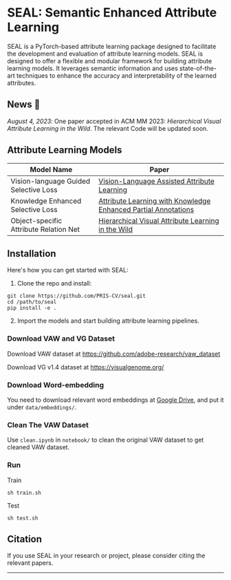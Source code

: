 # SEAL: Semantic Enhanced Attribute Learning
SEAL is a PyTorch-based attribute learning package designed to facilitate the development and evaluation of attribute learning models. SEAL is designed to offer a flexible and modular framework for building attribute learning models. It leverages semantic information and uses state-of-the-art techniques to enhance the accuracy and interpretability of the learned attributes.

## News 🚀
*August 4, 2023*: One paper accepted in ACM MM 2023: *Hierarchical Visual Attribute Learning in the Wild*. The relevant Code will be updated soon.


## Attribute Learning Models

| Model Name                                | Paper                                                                                                     |
|-------------------------------------------|-----------------------------------------------------------------------------------------------------------|
| Vision-language Guided Selective Loss     | [Vision-Language Assisted Attribute Learning]()                       |
| Knowledge Enhanced Selective Loss         | [Attribute Learning with Knowledge Enhanced Partial Annotations]() |
| Object-specific Attribute Relation Net    | [Hierarchical Visual Attribute Learning in the Wild]() |

## Installation 

Here's how you can get started with SEAL:

1. Clone the repo and install:

```
git clone https://github.com/PRIS-CV/seal.git
cd /path/to/seal
pip install -e .
```


2. Import the models and start building attribute learning pipelines.


### Download VAW and VG Dataset
Download VAW dataset at https://github.com/adobe-research/vaw_dataset

Download VG v1.4 dataset at https://visualgenome.org/

### Download Word-embedding
You need to download relevant word embeddings at [Google Drive](https://drive.google.com/drive/folders/18M4F7vA0EOZqlp88E4W9gatQUTcSHYd6?usp=sharing), and put it under `data/embeddings/`.

### Clean The VAW Dataset
Use `clean.ipynb` in `notebook/` to clean the original VAW dataset to get cleaned VAW dataset.


### Run

Train
```
sh train.sh
```

Test
```
sh test.sh
```

## Citation

If you use SEAL in your research or project, please consider citing the relevant papers.

---
